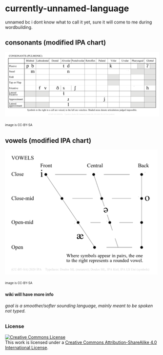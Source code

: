 # currently-unnamed-language
unnamed bc i dont know what to call it yet, sure it will come to me during wordbuilding.

## consonants (modified IPA chart)
<img src="https://github.com/Vortetty/currently-unnamed-language/blob/master/currentipaCONS.png" width="1000" />

<sup><sub>image is CC-BY-SA</sub></sup>

## vowels (modified IPA chart)
<img src="https://github.com/Vortetty/currently-unnamed-language/blob/master/currentipa.png" width="500" />

<sup><sub>image is CC-BY-SA</sub></sup>

#### wiki will have more info
###### goal is a smoother/softer sounding language, mainly meant to be spoken not typed.


### License
[![Creative Commons License](https://mirrors.creativecommons.org/presskit/buttons/88x31/svg/by-sa.svg)](http://creativecommons.org/licenses/by-sa/4.0/)  
This work is licensed under a [Creative Commons Attribution-ShareAlike 4.0 International License](http://creativecommons.org/licenses/by-sa/4.0/).
